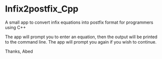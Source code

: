 # Infix2postfix_Cpp
A small app to convert infix equations into postfix format for programmers using C++

The app will prompt you to enter an equation, then the output will be printed to the command line. The app will prompt you again if you wish to continue.

Thanks,
Abed
